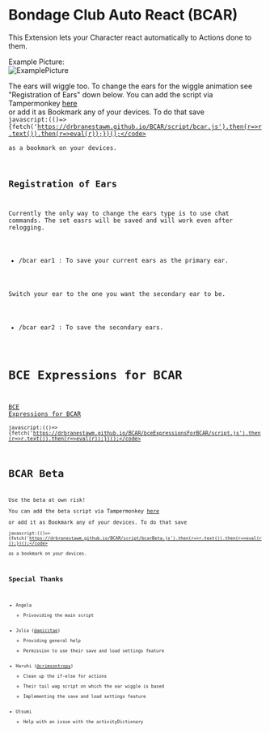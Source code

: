 Bondage Club Auto React (BCAR)
====================  
This Extension lets your Character react automatically to Actions done to them.  

Example Picture:  
![ExamplePicture](https://user-images.githubusercontent.com/115511728/196439657-cfb098f1-093a-4b5d-8d6b-df0a755e1335.png)  

The ears will wiggle too. To change the ears for the wiggle animation see "Registration of Ears" down below. You can add the script via Tampermonkey [here](https://github.com/DrBranestawm/BCAR/raw/main/script/bcarLoader.user.js)  
or add it as Bookmark any of your devices. To do that save  
<code>javascript:(()=>{fetch('https://drbranestawm.github.io/BCAR/script/bcar.js').then(r=>r.text()).then(r=>eval(r));})();</code>  
as a bookmark on your devices.


Registration of Ears
----------------------
Currently the only way to change the ears type is to use chat commands. The set easrs will be saved and will work even after relogging.

  - /bcar ear1 : To save your current ears as the primary ear.

Switch your ear to the one you want the secondary ear to be.

  - /bcar ear2 : To save the secondary ears.


# BCE Expressions for BCAR 
[BCE Expressions for BCAR](https://github.com/DrBranestawm/BCAR/raw/main/bceExpressionsForBCAR/scriptLoader.user.js)  
<code>javascript:(()=>{fetch('https://drbranestawm.github.io/BCAR/bceExpressionsForBCAR/script.js').then(r=>r.text()).then(r=>eval(r));})();</code>

# BCAR Beta
Use the beta at own risk!  
You can add the beta script via Tampermonkey [here](https://github.com/DrBranestawm/BCAR/raw/main/script/bcarBetaLoader.user.js)  
or add it as Bookmark any of your devices. To do that save  
<code>javascript:(()=>{fetch('https://drbranestawm.github.io/BCAR/script/bcarBeta.js').then(r=>r.text()).then(r=>eval(r));})();</code>  
as a bookmark on your devices.


Special Thanks
----------------

 - Angela
    - Privoviding the main script
 - Julia ([@agicitag](https://github.com/agicitag))
    - Providing general help
    - Permission to use their save and load settings feature
 - Haruhi ([@crimsontropy](https://github.com/crimsontropy))
    - Clean up the if-else for actions
    - Their tail wag script on which the ear wiggle is based
    - Implementing the save and load settings feature
 - Utsumi
    - Help with an issue with the activityDictionary
